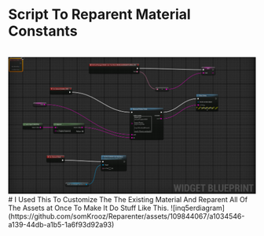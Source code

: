 <h1>Script To Reparent Material Constants</h1></br>
<img src = "/Data/Screenshot_1.png"></img>
<p1># I Used This To Customize The The Existing Material And Reparent All Of The Assets at Once
 To Make It Do Stuff Like This.</p1>
![inq5erdiagram](https://github.com/somKrooz/Reparenter/assets/109844067/a1034546-a139-44db-a1b5-1a6f93d92a93)
